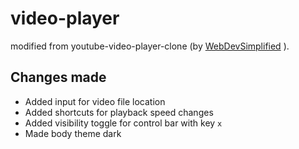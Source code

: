 # video-player
modified from youtube-video-player-clone (by [WebDevSimplified](https://youtu.be/ZeNyjnneq_w?si=huvIbB8wHKb7yGlZ) ). 

## Changes made
- Added input for video file location
- Added shortcuts for playback speed changes
- Added visibility toggle for control bar with key `x`
- Made body theme dark
